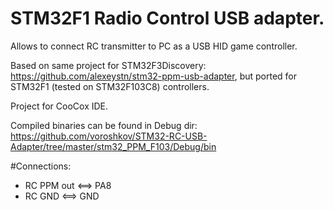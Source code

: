 # STM32F1 Radio Control USB adapter.

Allows to connect RC transmitter to PC as a USB HID game controller.

Based on same project for STM32F3Discovery: https://github.com/alexeystn/stm32-ppm-usb-adapter, but ported for STM32F1 (tested on STM32F103C8) controllers.

Project for CooCox IDE.

Compiled binaries can be found in Debug dir: https://github.com/voroshkov/STM32-RC-USB-Adapter/tree/master/stm32_PPM_F103/Debug/bin

#Connections:
- RC PPM out <==> PA8
- RC GND <==> GND
